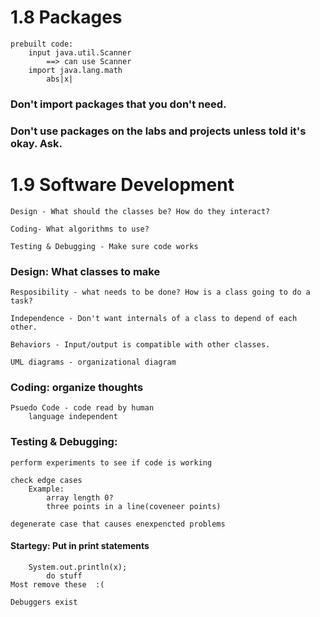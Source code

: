 # 1.8 Packages
    prebuilt code:
        input java.util.Scanner
            ==> can use Scanner
        import java.lang.math
            abs|x|
### Don't import packages that you don't need.
### Don't use packages on the labs and projects unless told it's okay. Ask.

# 1.9 Software Development
    Design - What should the classes be? How do they interact?
    
    Coding- What algorithms to use?

    Testing & Debugging - Make sure code works

### Design: What classes to make
    Resposibility - what needs to be done? How is a class going to do a task?

    Independence - Don't want internals of a class to depend of each other.

    Behaviors - Input/output is compatible with other classes.

    UML diagrams - organizational diagram

### Coding: organize thoughts
    Psuedo Code - code read by human
        language independent

### Testing & Debugging:
    perform experiments to see if code is working
    
    check edge cases
        Example:
            array length 0?
            three points in a line(coveneer points)
    
    degenerate case that causes enexpencted problems

#### Startegy: Put in print statements
        System.out.println(x);
            do stuff
    Most remove these  :(

    Debuggers exist


